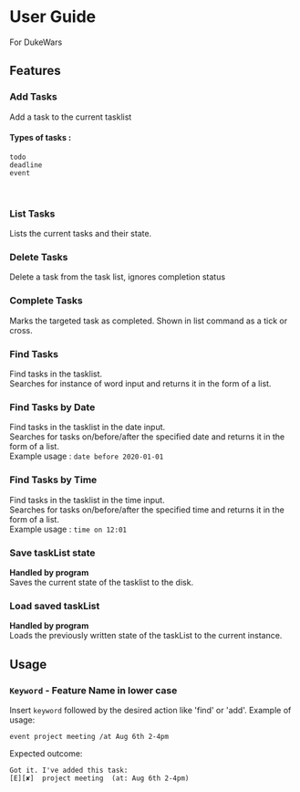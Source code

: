 # User Guide
For DukeWars
## Features 
### Add Tasks
Add a task to the current tasklist
#### Types of tasks : 
    todo
    deadline
    event
<br>

### List Tasks
Lists the current tasks and their state.

### Delete Tasks
Delete a task from the task list, ignores completion status

### Complete Tasks
Marks the targeted task as completed. Shown in list command as a tick or cross. 

### Find Tasks
Find tasks in the tasklist. <br>
Searches for instance of word input and returns it in the form of a list.

### Find Tasks by Date
Find tasks in the tasklist in the date input. <br>
Searches for tasks on/before/after the specified date and returns it in the form of a list.
<br> Example usage : `date before 2020-01-01`

### Find Tasks by Time
Find tasks in the tasklist in the time input. <br>
Searches for tasks on/before/after the specified time and returns it in the form of a list.
<br> Example usage : `time on 12:01`

### Save taskList state
__Handled by program__ <br>
Saves the current state of the tasklist to the disk.

### Load saved taskList
__Handled by program__ <br>
Loads the previously written state of the taskList to the current instance. 

## Usage

### `Keyword` - Feature Name in lower case

Insert `keyword` followed by the desired action like 'find' or 'add'.
Example of usage: 

`event project meeting /at Aug 6th 2-4pm`

Expected outcome:

`Got it. I've added this task:` <br>
 `[E][✘]  project meeting  (at: Aug 6th 2-4pm)`
